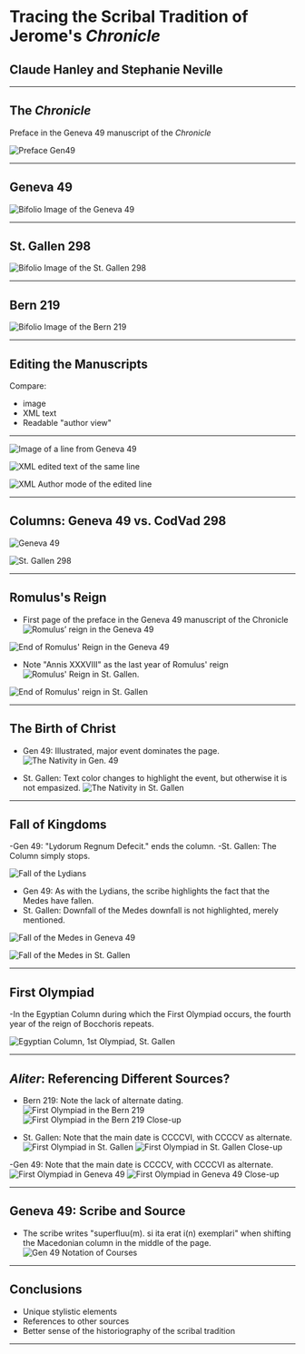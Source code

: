 # Tracing the Scribal Tradition of Jerome's *Chronicle* #

## Claude Hanley and Stephanie Neville

***


## The *Chronicle*

Preface in the Geneva 49 manuscript of the *Chronicle*

![Preface Gen49](prefgen49.jpg)

***

## Geneva 49

![Bifolio Image of the Geneva 49](gen49.jpg)


***

## St. Gallen 298

![Bifolio Image of the St. Gallen 298](stgallen298.jpg)

***

## Bern 219

![Bifolio Image of the Bern 219](bern219.jpg)

***

## Editing the Manuscripts

Compare:

- image 
- XML text
- Readable "author view"

*** 

![Image of a line from Geneva 49](linegen49.jpg)

![XML edited text of the same line](xmlgen49.jpg)

![XML Author mode of the edited line](authormodegen49.jpg)

***



## Columns: Geneva 49 vs. CodVad 298

![Geneva 49](columnsgen49.jpg)

![St. Gallen 298](columnsstgallen298.jpg)

***

## Romulus's Reign

- First page of the preface in the Geneva 49 manuscript of the Chronicle
![Romulus’ reign in the Geneva 49](romulusgen49.jpg)

![End of Romulus' Reign in the Geneva 49](romendgen49.jpg)

- Note "Annis XXXVIII" as the last year of Romulus' reign
![ Romulus' Reign in St. Gallen.](romulusstgallen298.jpg)

![End of Romulus' reign in St. Gallen](romendsstgallen298.jpg)

***

## The Birth of Christ
- Gen 49: Illustrated, major event dominates the page.
![The Nativity in Gen. 49](jesusgen49.jpg)

- St. Gallen: Text color changes to highlight the event, but otherwise it is not empasized.
![The Nativity in St. Gallen](jesusstgallen298.jpg)

***

## Fall of Kingdoms

-Gen 49: "Lydorum Regnum Defecit." ends the column.
-St. Gallen: The Column simply stops.

![Fall of the Lydians](lydiansgen49.jpg)

- Gen 49: As with the Lydians, the scribe highlights the fact that the Medes have fallen.
- St. Gallen: Downfall of the Medes downfall is not highlighted, merely mentioned.

![Fall of the Medes in Geneva 49](medesgen49.jpg)

![Fall of the Medes in St. Gallen](medesstgallen298.jpg)

***

## First Olympiad

-In the Egyptian Column during which the First Olympiad occurs, the fourth year of the reign of Bocchoris repeats.

![Egyptian Column, 1st Olympiad, St. Gallen](1stolympiadstgallen298.jpg)



***

## *Aliter*: Referencing Different Sources?

- Bern 219: Note the lack of alternate dating.
![First Olympiad in the Bern 219](aliter-1.jpg) ![First Olympiad in the Bern 219 Close-up](aliter-4.jpg)

- St. Gallen: Note that the main date is CCCCVI, with CCCCV as alternate.
![First Olympiad in St. Gallen](aliter-2.jpg) ![First Olympiad in St. Gallen Close-up](aliter-5.jpg)

-Gen 49: Note that the main date is CCCCV, with CCCCVI as alternate.
![First Olympiad in Geneva 49](aliter-3.jpg) ![First Olympiad in Geneva 49 Close-up](aliter-6.jpg)

***

## Geneva 49: Scribe and Source

- The scribe writes "superfluu(m). si ita erat i(n) exemplari" when shifting the Macedonian column in the middle of the page.
![Gen 49 Notation of Courses](sourcegen49.jpg)



***

## Conclusions

- Unique stylistic elements
- References to other sources
- Better sense of the historiography of the scribal tradition

***
